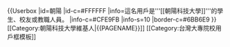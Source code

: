 {{Userbox
  |id=朝陽<!--[[File:Cyut_high_resolution.png|46px]]。注意合理使用之规定：“绝对不能将“合理使用”之图片，放入个人的用户页面进行展示。”-->
  |id-c=#FFFFFF
  |info=這名用戶是'''[[朝陽科技大學]]'''的學生、校友或教職人員。
  |info-c=#CFE9FB
  |info-s=10
  |border-c=#6BB6E9
}}<includeonly>[[Category:朝陽科技大學維基人|{{PAGENAME}}]]</includeonly>
<noinclude>
[[Category:台灣大專院校用戶框模板]]
</noinclude>